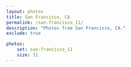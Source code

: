 ```yaml
---
layout: photos
title: San Francisco, CA
permalink: /san-francisco_11/
description: "Photos from San Francisco, CA."
exclude: true

photos:
    set: san-francisco_11
    size: 11
---
```

